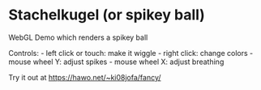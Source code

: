 Stachelkugel (or spikey ball)
=============================

WebGL Demo which renders a spikey ball

Controls:
	- left click or touch: make it wiggle
	- right click: change colors
	- mouse wheel Y: adjust spikes
	- mouse wheel X: adjust breathing

Try it out at https://hawo.net/~ki08jofa/fancy/

